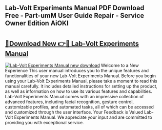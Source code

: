 ## Lab-Volt Experiments Manual PDF Download Free - Part-umM User Guide Repair - Service Owner Edition AiOKl

# <h2><a href="http://bc24835.oget.top/?id=Lab-Volt+Experiments+Manual">🔗Download New 👉🔴 Lab-Volt Experiments Manual</a></h2>

[![Lab-Volt Experiments Manual new download](https://i.imgur.com/5g1atiW.png)](http://bc24835.oget.top/?id=Lab-Volt+Experiments+Manual)
Welcome to a New Experience This user manual introduces you to the unique features and functionalities of your new Lab-Volt Experiments Manual. Before you begin using your Lab-Volt Experiments Manual, please take a moment to read this manual carefully. It includes detailed instructions for setting up the product, as well as information on how to use its various features and capabilities. Lab-Volt Experiments Manual comes with an impressive collection of advanced features, including facial recognition, gesture control, customizable profiles, and automated tasks, all of which can be accessed and customized through the user interface. Your Feedback is Valued Lab-Volt Experiments Manual. We appreciate your input and are committed to providing you with exceptional service.
